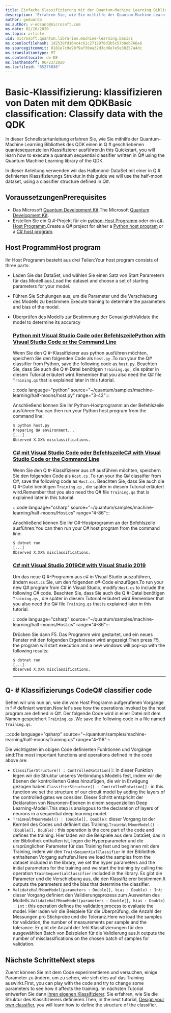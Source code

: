 ```yaml
---
title: Einfache Klassifizierung mit der Quantum-Machine Learning Bibliothek
description: 'Erfahren Sie, wie Sie mithilfe der Quantum-Machine Learning Bibliothek von Microsoft QDK einen in Q # geschriebenen Quantum-Klassifizierer ausführen.'
author: geduardo
ms.author: v-edsanc@microsoft.com
ms.date: 02/16/2020
ms.topic: article
uid: microsoft.quantum.libraries.machine-learning.basics
ms.openlocfilehash: 1d2538fd164c4c61c2712978d3b5c57b0eb766e6
ms.sourcegitcommit: 0181e7c9e98f9af30ea32d3cd8e7e5e30257a4dc
ms.translationtype: MT
ms.contentlocale: de-DE
ms.lasthandoff: 06/23/2020
ms.locfileid: "85275036"
---
```

# <a name="basic-classification-classify-data-with-the-qdk"></a><span data-ttu-id="4e700-103">Basic-Klassifizierung: klassifizieren von Daten mit dem QDK</span><span class="sxs-lookup"><span data-stu-id="4e700-103">Basic classification: Classify data with the QDK</span></span>

<span data-ttu-id="4e700-104">In dieser Schnellstartanleitung erfahren Sie, wie Sie mithilfe der Quantum-Machine Learning Bibliothek des QDK einen in Q # geschriebenen quantesequenziellen Klassifizierer ausführen.</span><span class="sxs-lookup"><span data-stu-id="4e700-104">In this Quickstart, you will learn how to execute a quantum sequential classifier written in Q# using the Quantum Machine Learning library of the QDK.</span></span> 

<span data-ttu-id="4e700-105">In dieser Anleitung verwenden wir das Halbmond-DataSet mit einer in Q # definierten Klassifizierungs Struktur.</span><span class="sxs-lookup"><span data-stu-id="4e700-105">In this guide we will use the half-moon dataset, using a classifier structure defined in Q#.</span></span>

## <a name="prerequisites"></a><span data-ttu-id="4e700-106">Voraussetzungen</span><span class="sxs-lookup"><span data-stu-id="4e700-106">Prerequisites</span></span>

- <span data-ttu-id="4e700-107">Das Microsoft [Quantum Development Kit](xref:microsoft.quantum.install).</span><span class="sxs-lookup"><span data-stu-id="4e700-107">The Microsoft [Quantum Development Kit](xref:microsoft.quantum.install).</span></span>
- <span data-ttu-id="4e700-108">Erstellen Sie ein Q #-Projekt für ein [python-Host Programm](xref:microsoft.quantum.install.python) oder ein [c#-Host Programm](xref:microsoft.quantum.install.cs).</span><span class="sxs-lookup"><span data-stu-id="4e700-108">Create a Q# project for either a [Python host program](xref:microsoft.quantum.install.python) or a [C# host program](xref:microsoft.quantum.install.cs).</span></span>

## <a name="host-program"></a><span data-ttu-id="4e700-109">Host Programm</span><span class="sxs-lookup"><span data-stu-id="4e700-109">Host program</span></span>

<span data-ttu-id="4e700-110">Ihr Host Programm besteht aus drei Teilen:</span><span class="sxs-lookup"><span data-stu-id="4e700-110">Your host program consists of three parts:</span></span>

- <span data-ttu-id="4e700-111">Laden Sie das DataSet, und wählen Sie einen Satz von Start Parametern für das Modell aus.</span><span class="sxs-lookup"><span data-stu-id="4e700-111">Load the dataset and choose a set of starting parameters for your model.</span></span>
- <span data-ttu-id="4e700-112">Führen Sie Schulungen aus, um die Parameter und die Verschiebung des Modells zu bestimmen.</span><span class="sxs-lookup"><span data-stu-id="4e700-112">Execute training to determine the parameters and bias of the model.</span></span>
- <span data-ttu-id="4e700-113">Überprüfen des Modells zur Bestimmung der Genauigkeit</span><span class="sxs-lookup"><span data-stu-id="4e700-113">Validate the model to determine its accuracy</span></span>

    ### <a name="python-with-visual-studio-code-or-the-command-line"></a>[<span data-ttu-id="4e700-114">Python mit Visual Studio Code oder Befehlszeile</span><span class="sxs-lookup"><span data-stu-id="4e700-114">Python with Visual Studio Code or the Command Line</span></span>](#tab/tabid-python)

    <span data-ttu-id="4e700-115">Wenn Sie den Q #-Klassifizierer aus python ausführen möchten, speichern Sie den folgenden Code als `host.py` .</span><span class="sxs-lookup"><span data-stu-id="4e700-115">To run your the Q# classifier from Python, save the following code as `host.py`.</span></span> <span data-ttu-id="4e700-116">Beachten Sie, dass Sie auch die Q #-Datei benötigen `Training.qs` , die später in diesem Tutorial erläutert wird.</span><span class="sxs-lookup"><span data-stu-id="4e700-116">Remember that you also need the Q# file `Training.qs` that is explained later in this tutorial.</span></span>

    :::code language="python" source="~/quantum/samples/machine-learning/half-moons/host.py" range="3-42":::

    <span data-ttu-id="4e700-117">Anschließend können Sie Ihr Python-Hostprogramm an der Befehlszeile ausführen:</span><span class="sxs-lookup"><span data-stu-id="4e700-117">You can then run your Python host program from the command line:</span></span>

    ```bash
    $ python host.py
    Preparing Q# environment...
    [...]
    Observed X.XX% misclassifications.
    ```

    ### <a name="c-with-visual-studio-code-or-the-command-line"></a>[<span data-ttu-id="4e700-118">C# mit Visual Studio Code oder Befehlszeile</span><span class="sxs-lookup"><span data-stu-id="4e700-118">C# with Visual Studio Code or the Command Line</span></span>](#tab/tabid-csharp)

    <span data-ttu-id="4e700-119">Wenn Sie den Q #-Klassifizierer aus c# ausführen möchten, speichern Sie den folgenden Code als `Host.cs` .</span><span class="sxs-lookup"><span data-stu-id="4e700-119">To run your the Q# classifier from C#, save the following code as `Host.cs`.</span></span> <span data-ttu-id="4e700-120">Beachten Sie, dass Sie auch die Q #-Datei benötigen `Training.qs` , die später in diesem Tutorial erläutert wird.</span><span class="sxs-lookup"><span data-stu-id="4e700-120">Remember that you also need the Q# file `Training.qs` that is explained later in this tutorial.</span></span>

    :::code language="csharp" source="~/quantum/samples/machine-learning/half-moons/Host.cs" range="4-86":::

    <span data-ttu-id="4e700-121">Anschließend können Sie Ihr C#-Hostprogramm an der Befehlszeile ausführen:</span><span class="sxs-lookup"><span data-stu-id="4e700-121">You can then run your C# host program from the command line:</span></span>

    ```bash
    $ dotnet run
    [...]
    Observed X.XX% misclassifications.
    ```

    ### <a name="c-with-visual-studio-2019"></a>[<span data-ttu-id="4e700-122">C# mit Visual Studio 2019</span><span class="sxs-lookup"><span data-stu-id="4e700-122">C# with Visual Studio 2019</span></span>](#tab/tabid-vs2019)

    <span data-ttu-id="4e700-123">Um das neue Q #-Programm aus c# in Visual Studio auszuführen, ändern `Host.cs` Sie, um den folgenden c#-Code einzufügen.</span><span class="sxs-lookup"><span data-stu-id="4e700-123">To run your new Q# program from C# in Visual Studio, modify `Host.cs` to include the following C# code.</span></span> <span data-ttu-id="4e700-124">Beachten Sie, dass Sie auch die Q #-Datei benötigen `Training.qs` , die später in diesem Tutorial erläutert wird.</span><span class="sxs-lookup"><span data-stu-id="4e700-124">Remember that you also need the Q# file `Training.qs` that is explained later in this tutorial.</span></span>

    :::code language="csharp" source="~/quantum/samples/machine-learning/half-moons/Host.cs" range="4-86":::

    <span data-ttu-id="4e700-125">Drücken Sie dann F5. Das Programm wird gestartet, und ein neues Fenster mit den folgenden Ergebnissen wird angezeigt:</span><span class="sxs-lookup"><span data-stu-id="4e700-125">Then press F5, the program will start execution and a new windows will pop-up with the following results:</span></span> 

    ```bash
    $ dotnet run
    [...]
    Observed X.XX% misclassifications.
    ```
    ***

## <a name="q-classifier-code"></a><span data-ttu-id="4e700-126">Q- \# Klassifizierungs Code</span><span class="sxs-lookup"><span data-stu-id="4e700-126">Q\# classifier code</span></span>

<span data-ttu-id="4e700-127">Sehen wir uns nun an, wie die vom Host Programm aufgerufenen Vorgänge in f # definiert werden.</span><span class="sxs-lookup"><span data-stu-id="4e700-127">Now let's see how the operations invoked by the host program are defined in Q#.</span></span>
<span data-ttu-id="4e700-128">Der folgende Code wird in einer Datei mit dem Namen gespeichert `Training.qs` .</span><span class="sxs-lookup"><span data-stu-id="4e700-128">We save the following code in a file named `Training.qs`.</span></span>

:::code language="qsharp" source="~/quantum/samples/machine-learning/half-moons/Training.qs" range="4-116":::

<span data-ttu-id="4e700-129">Die wichtigsten im obigen Code definierten Funktionen und Vorgänge sind:</span><span class="sxs-lookup"><span data-stu-id="4e700-129">The most important functions and operations defined in the code above are:</span></span>

- <span data-ttu-id="4e700-130">`ClassifierStructure() : ControlledRotation[]`: in dieser Funktion legen wir die Struktur unseres Verbindungs Modells fest, indem wir die Ebenen der kontrollierten Gates hinzufügen, die wir in Erwägung gezogen haben.</span><span class="sxs-lookup"><span data-stu-id="4e700-130">`ClassifierStructure() : ControlledRotation[]` : in this function we set the structure of our circuit model by adding the layers of the controlled gates we consider.</span></span> <span data-ttu-id="4e700-131">Dieser Schritt entspricht der Deklaration von Neuronen-Ebenen in einem sequenziellen Deep Learning-Modell.</span><span class="sxs-lookup"><span data-stu-id="4e700-131">This step is analogous to the declaration of layers of neurons in a sequential deep learning model.</span></span>
- <span data-ttu-id="4e700-132">`TrainHalfMoonModel() : (Double[], Double)`: dieser Vorgang ist der Kernteil des Codes und definiert das Training.</span><span class="sxs-lookup"><span data-stu-id="4e700-132">`TrainHalfMoonModel() : (Double[], Double)` : this operation is the core part of the code and defines the training.</span></span> <span data-ttu-id="4e700-133">Hier laden wir die Beispiele aus dem DataSet, das in der Bibliothek enthalten ist, legen die Hyperparameter und die ursprünglichen Parameter für das Training fest und beginnen mit dem Training, indem wir den `TrainSequentialClassifier` in der Bibliothek enthaltenen Vorgang aufrufen.</span><span class="sxs-lookup"><span data-stu-id="4e700-133">Here we load the samples from the dataset included in the library, we set the hyper parameters and the initial parameters for the training and we start the training by calling the operation `TrainSequentialClassifier` included in the library.</span></span> <span data-ttu-id="4e700-134">Es gibt die Parameter und die Verschiebung aus, die den Klassifizierer bestimmen.</span><span class="sxs-lookup"><span data-stu-id="4e700-134">It outputs the parameters and the bias that determine the classifier.</span></span>
- <span data-ttu-id="4e700-135">`ValidateHalfMoonModel(parameters : Double[], bias : Double) : Int`: dieser Vorgang definiert den Validierungsprozess zum Auswerten des Modells.</span><span class="sxs-lookup"><span data-stu-id="4e700-135">`ValidateHalfMoonModel(parameters : Double[], bias : Double) : Int` : this operation defines the validation process to evaluate the model.</span></span> <span data-ttu-id="4e700-136">Hier laden wir die Beispiele für die Überprüfung, die Anzahl der Messungen pro Stichprobe und die Toleranz.</span><span class="sxs-lookup"><span data-stu-id="4e700-136">Here we load the samples for validation, the number of measurements per sample and the tolerance.</span></span> <span data-ttu-id="4e700-137">Er gibt die Anzahl der fehl Klassifizierungen für den ausgewählten Batch von Beispielen für die Validierung aus.</span><span class="sxs-lookup"><span data-stu-id="4e700-137">It outputs the number of misclassifications on the chosen batch of samples for validation.</span></span>

## <a name="next-steps"></a><span data-ttu-id="4e700-138">Nächste Schritte</span><span class="sxs-lookup"><span data-stu-id="4e700-138">Next steps</span></span>

<span data-ttu-id="4e700-139">Zuerst können Sie mit dem Code experimentieren und versuchen, einige Parameter zu ändern, um zu sehen, wie sich dies auf das Training auswirkt.</span><span class="sxs-lookup"><span data-stu-id="4e700-139">First, you can play with the code and try to change some parameters to see how it affects the training.</span></span> <span data-ttu-id="4e700-140">Im nächsten Tutorial entwerfen Sie dann [ihren eigenen Klassifizierer](xref:microsoft.quantum.libraries.machine-learning.design). Sie erfahren, wie Sie die Struktur des Klassifizierers definieren.</span><span class="sxs-lookup"><span data-stu-id="4e700-140">Then, in the next tutorial, [Design your own classifier](xref:microsoft.quantum.libraries.machine-learning.design),  you will learn how to define the structure of the classifier.</span></span>
